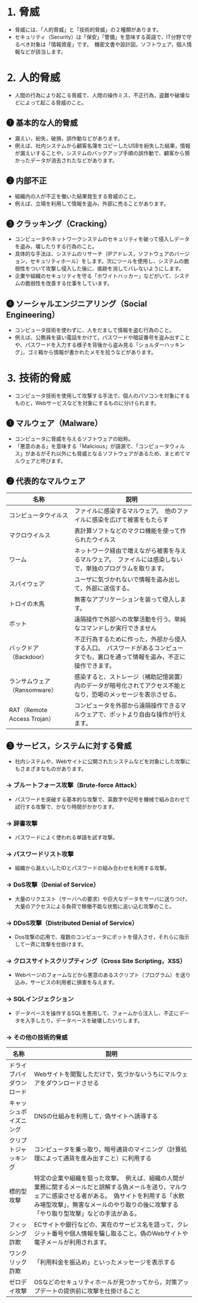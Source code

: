 # ⒈ 脅威
- 脅威には、「人的脅威」と「技術的脅威」の２種類があります。
- セキュリティ（Security）は「保安」「警備」を意味する英語で、IT分野で守るべき対象は「情報資産」です。　機密文書や設計図，ソフトウェア，個人情報などが該当します。

# ⒉ 人的脅威
- 人間の行為により起こる脅威で、人間の操作ミス，不正行為，盗難や破壊などによって起こる脅威のこと。

## ❶ 基本的な人的脅威
- 漏えい，紛失，破損，誤作動などがあります。
- 例えば、社内システムから顧客名簿をコピーしたUSBを紛失した結果，情報が漏えいすることや，システムのバックアップ手順の誤作動で、顧客から預かったデータが消去されたなどがあります。

## ❷ 内部不正
- 組織内の人が不正を働いた結果発生する脅威のこと。
- 例えば、立場を利用して情報を盗み，外部に売ることがあります。

## ❸ クラッキング（Cracking）
- コンピュータやネットワークシステムのセキュリティを破って侵入しデータを盗み，壊したりする行為のこと。
- 具体的な手法は、システムのリサーチ（IPアドレス，ソフトウェアのバージョン，セキュリティホール）をします。次にツールを使用し、システムの脆弱性をついて攻撃し侵入した後に、痕跡を消してバレないようにします。
- 企業や組織のセキュリティを守る「ホワイトハッカー」などがいて、システムの脆弱性を改善する仕事をしています。

## ❹ ソーシャルエンジニアリング（Social Engineering）
- コンピュータ技術を使わずに、人をだまして情報を盗む行為のこと。
- 例えば、公務員を装い電話をかけて，パスワードや暗証番号を盗み出すことや、パスワードを入力する様子を背後から盗み見る「ショルダーハッキング」，ゴミ箱から情報が書かれたメモを拾うなどがあります。

# ⒊ 技術的脅威
- コンピュータ技術を使用して攻撃する手法で、個人のパソコンを対象にするものと，Webサービスなどを対象にするものに分けられます。

## ❶ マルウェア（Malware）
- コンピュータに脅威を与えるソフトウェアの総称。
- 「悪意のある」を意味する「Malicious」が語源で、「コンピュータウィルス」があるがそれ以外にも脅威となるソフトウェアがあるため、まとめてマルウェアと呼びます。

## ❷ 代表的なマルウェア

| 名称 | 説明 |
| --- | --- |
| コンピュータウイルス | ファイルに感染するマルウェア。　他のファイルに感染を広げて被害をもたらす |
| マクロウイルス | 表計算ソフトなどのマクロ機能を使って作られたウイルス |
| ワーム | ネットワーク経由で増えながら被害を与えるマルウェア。　ファイルには感染しないで，単独のプログラムを取ります。 |
| スパイウェア | ユーザに気づかれないで情報を盗み出して，外部に送信する。 |
| トロイの木馬 | 無害なアプリケーションを装って侵入します。 |
| ボット | 遠隔操作で外部への攻撃活動を行う。単純なコマンドしか実行できません |
| バックドア（Backdoor） | 不正行為するために作った，外部から侵入する入口。　パスワードがあるコンピュータでも，裏口を通って情報を盗み，不正に操作できます。 |
| ランサムウェア（Ransomware） | 感染すると、ストレージ（補助記憶装置）内のデータが暗号化されてアクセス不能となり，恐喝のメッセージを表示させる。 |
| RAT（Remote Access Trojan） | コンピュータを外部から遠隔操作できるマルウェアで、ポットより自由な操作が行えます。 |

## ❸ サービス，システムに対する脅威
- 社内システムや，Webサイトに公開されたシステムなどを対象にした攻撃にもさまざまなものがあります。

### → ブルートフォース攻撃（Brute-force Attack）
- パスワードを突破する基本的な攻撃で、英数字や記号を機械で組み合わせて試行する攻撃で、かなり時間がかかります。

### → 辞書攻撃
- パスワードによく使われる単語を試す攻撃。

### → パスワードリスト攻撃
- 組織から漏えいしたIDとパスワードの組み合わせを利用する攻撃。

### → DoS攻撃（Denial of Service）
- 大量のリクエスト（サーバへの要求）や巨大なデータをサーバに送りつけ，大量のアクセスによる負荷で稼働不能な状態に追い込む攻撃のこと。

### → DDoS攻撃（Distributed Denial of Service）
- Dos攻撃の応用で、複数のコンピュータにボットを侵入させ，それらに指示して一斉に攻撃を仕掛けます。

### → クロスサイトスクリプティング（Cross Site Scripting，XSS）
- Webページのフォームなどから悪意のあるスクリプト（プログラム）を送り込み，サービスの利用者に損害を与えます。

### → SQLインジェクション
- データベースを操作するSQLを悪用して、フォームから注入し、不正にデータを入手したり，データベースを破壊したいりします。

### → その他の技術的脅威

| 名称 | 説明 |
| --- | --- |
| ドライブバイダウンロード | Webサイトを閲覧しただけで，気づかないうちにマルウェアをダウンロードさせる |
| キャッシュポイズニング | DNSの仕組みを利用して，偽サイトへ誘導する |
| クリプトジャッキング | コンピュータを乗っ取り，暗号通貨のマイニング（計算処理によって通貨を産み出すこと）に利用する |
| 標的型攻撃 | 特定の企業や組織を狙った攻撃。　例えば、組織の人間が業務に関するメールだと誤解する偽メールを送り，マルウェアに感染させる者がある。　偽サイトを利用する「水飲み場型攻撃」，無害なメールのやり取りの後に攻撃する「やり取り型攻撃」などの手法がある。 |
| フィッシング詐欺 | ECサイトや銀行などの、実在のサービス名を語って，クレジット番号や個人情報を騙し取ること。偽のWebサイトや電子メールが利用されます。 |
| ワンクリック詐欺 | 「利用料金を振込め」といったメッセージを表示する |
| ゼロデイ攻撃 | OSなどのセキュリティホールが見つかってから，対策アップデートの提供前に攻撃を仕掛けること |
